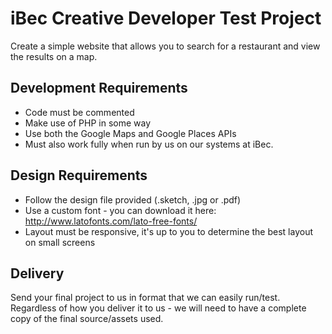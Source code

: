 # iBec Creative Developer Test Project

Create a simple website that allows you to search for a restaurant and view the results on a map.

## Development Requirements
- Code must be commented
- Make use of PHP in some way
- Use both the Google Maps and Google Places APIs
- Must also work fully when run by us on our systems at iBec.

## Design Requirements
- Follow the design file provided (.sketch, .jpg or .pdf)
- Use a custom font - you can download it here: http://www.latofonts.com/lato-free-fonts/
- Layout must be responsive, it's up to you to determine the best layout on small screens

## Delivery
Send your final project to us in format that we can easily run/test. Regardless of how you deliver it to us - we will need to have a complete copy of the final source/assets used.
